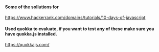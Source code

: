 #### Some of the sollutions for 
https://www.hackerrank.com/domains/tutorials/10-days-of-javascript

#### Used quokka to evaluate, if you want to test any of these make sure you have quokka.js installed.
https://quokkajs.com/
